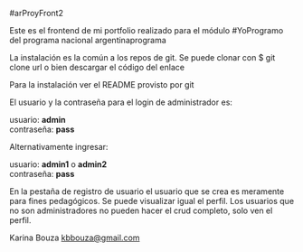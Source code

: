 #arProyFront2

Este es el frontend de mi portfolio realizado para el módulo #YoProgramo del programa nacional argentinaprograma


La instalación es la común a los repos de git. Se puede clonar con $ git clone url o bien descargar el código del enlace  

Para la instalación ver el README provisto por git

El usuario y la contraseña para el login de administrador es:

usuario: **admin**  
contraseña: **pass**

Alternativamente ingresar:

usuario: **admin1** o **admin2**  
contraseña: **pass**

En la pestaña de registro de usuario el usuario que se crea es meramente para fines pedagógicos. Se puede visualizar igual el perfil. Los usuarios que no son administradores no pueden hacer el crud completo, solo ven el perfil.

Karina Bouza kbbouza@gmail.com
